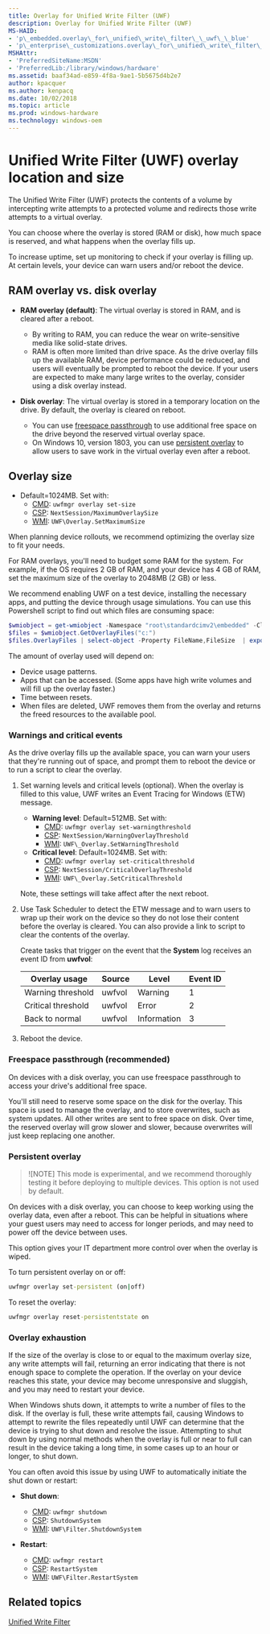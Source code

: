 ```yaml
---
title: Overlay for Unified Write Filter (UWF)
description: Overlay for Unified Write Filter (UWF)
MS-HAID:
- 'p\_embedded.overlay\_for\_unified\_write\_filter\_\_uwf\_\_blue'
- 'p\_enterprise\_customizations.overlay\_for\_unified\_write\_filter\_uwf'
MSHAttr:
- 'PreferredSiteName:MSDN'
- 'PreferredLib:/library/windows/hardware'
ms.assetid: baaf34ad-e859-4f8a-9ae1-5b5675d4b2e7
author: kpacquer
ms.author: kenpacq
ms.date: 10/02/2018
ms.topic: article
ms.prod: windows-hardware
ms.technology: windows-oem
---
```

# Unified Write Filter (UWF) overlay location and size

The Unified Write Filter (UWF) protects the contents of a volume by intercepting write attempts to a protected volume and redirects those write attempts to a virtual overlay. 

You can choose where the overlay is stored (RAM or disk), how much space is reserved, and what happens when the overlay fills up.

To increase uptime, set up monitoring to check if your overlay is filling up. At certain levels, your device can warn users and/or reboot the device.

## RAM overlay vs. disk overlay

* **RAM overlay (default)**: The virtual overlay is stored in RAM, and is cleared after a reboot. 

  * By writing to RAM, you can reduce the wear on write-sensitive media like solid-state drives.
  * RAM is often more limited than drive space. As the drive overlay fills up the available RAM, device performance could be reduced, and users will eventually be prompted to reboot the device. If your users are expected to make many large writes to the overlay, consider using a disk overlay instead.

* **Disk overlay**: The virtual overlay is stored in a temporary location on the drive. By default, the overlay is cleared on reboot. 

  * You can use [freespace passthrough](#freespacepassthrough) to use additional free space on the drive beyond the reserved virtual overlay space.
  * On Windows 10, version 1803, you can use [persistent overlay](#persistentoverlay) to allow users to save work in the virtual overlay even after a reboot.
 
## Overlay size

* Default=1024MB. Set with:
  * [CMD](uwfmgrexe.md): `uwfmgr overlay set-size`
  * [CSP](https://docs.microsoft.com/windows/client-management/mdm/unifiedwritefilter-csp): `NextSession/MaximumOverlaySize`
  * [WMI](uwf-overlayconfigsetmaximumsize.md): `UWF\Overlay.SetMaximumSize`

When planning device rollouts, we recommend optimizing the overlay size to fit your needs. 

For RAM overlays, you'll need to budget some RAM for the system. For example, if the OS requires 2 GB of RAM, and your device has 4 GB of RAM, set the maximum size of the overlay to 2048MB (2 GB) or less.

We recommend enabling UWF on a test device, installing the necessary apps, and putting the device through usage simulations. You can use this Powershell script to find out which files are consuming space:

```powershell
$wmiobject = get-wmiobject -Namespace "root\standardcimv2\embedded" -Class UWF_Overlay 
$files = $wmiobject.GetOverlayFiles("c:") 
$files.OverlayFiles | select-object -Property FileName,FileSize  | export-csv -Path D:\output.csv 
```

The amount of overlay used will depend on:
* Device usage patterns.
* Apps that can be accessed. (Some apps have high write volumes and will fill up the overlay faster.)
* Time between resets.
* When files are deleted, UWF removes them from the overlay and returns the freed resources to the available pool.

### <span id="warnings"></span> Warnings and critical events 

As the drive overlay fills up the available space, you can warn your users that they're running out of space, and prompt them to reboot the device or to run a script to clear the overlay. 

1. Set warning levels and critical levels (optional). When the overlay is filled to this value, UWF writes an Event Tracing for Windows (ETW) message. 

   * **Warning level**: Default=512MB. Set with:
     * [CMD](uwfmgrexe.md): `uwfmgr overlay set-warningthreshold`
     * [CSP](https://docs.microsoft.com/windows/client-management/mdm/unifiedwritefilter-csp): `NextSession/WarningOverlayThreshold`
     * [WMI](uwf-overlaysetwarningthreshold.md): `UWF\_Overlay.SetWarningThreshold`
   * **Critical level**: Default=1024MB. Set with:
     * [CMD](uwfmgrexe.md): `uwfmgr overlay set-criticalthreshold`
     * [CSP](https://docs.microsoft.com/windows/client-management/mdm/unifiedwritefilter-csp): `NextSession/CriticalOverlayThreshold`
     * [WMI](uwf-overlaysetcriticalthreshold.md): `UWF\_Overlay.SetCriticalThreshold`

   Note, these settings will take affect after the next reboot.

2. Use Task Scheduler to detect the ETW message and to warn users to wrap up their work on the device so they do not lose their content before the overlay is cleared. You can also provide a link to script to clear the contents of the overlay. 

   Create tasks that trigger on the event that the **System** log receives an event ID from **uwfvol**:

   | Overlay usage       | Source  |  Level      | Event ID |
   |---------------------|---------|-------------|----------|
   | Warning threshold   | uwfvol  | Warning     | 1        |
   | Critical threshold  | uwfvol  | Error       | 2        |
   | Back to normal      | uwfvol  | Information | 3        |

3. Reboot the device.

### <span id="freespacepassthrough"></span> Freespace passthrough (recommended) 
On devices with a disk overlay, you can use freespace passthrough to access your drive's additional free space.

You'll still need to reserve some space on the disk for the overlay. This space is used to manage the overlay, and to store overwrites, such as system updates. All other writes are sent to free space on disk. Over time, the reserved overlay will grow slower and slower, because overwrites will just keep replacing one another.

### <span id="persistentoverlay"></span> Persistent overlay

>![NOTE]
> This mode is experimental, and we recommend thoroughly testing it before deploying to multiple devices. This option is not used by default.

On devices with a disk overlay, you can choose to keep working using the overlay data, even after a reboot. This can be helpful in situations where your guest users may need to access for longer periods, and may need to power off the device between uses. 

This option gives your IT department more control over when the overlay is wiped.

To turn persistent overlay on or off:

```cmd
uwfmgr overlay set-persistent (on|off)
```

To reset the overlay:

```cmd
uwfmgr overlay reset-persistentstate on
```

### Overlay exhaustion

If the size of the overlay is close to or equal to the maximum overlay size, any write attempts will fail, returning an error indicating that there is not enough space to complete the operation. If the overlay on your device reaches this state, your device may become unresponsive and sluggish, and you may need to restart your device.

When Windows shuts down, it attempts to write a number of files to the disk. If the overlay is full, these write attempts fail, causing Windows to attempt to rewrite the files repeatedly until UWF can determine that the device is trying to shut down and resolve the issue. Attempting to shut down by using normal methods when the overlay is full or near to full can result in the device taking a long time, in some cases up to an hour or longer, to shut down.

You can often avoid this issue by using UWF to automatically initiate the shut down or restart:

* **Shut down**: 
  * [CMD](uwfmgrexe.md): `uwfmgr shutdown`
  * [CSP](https://docs.microsoft.com/windows/client-management/mdm/unifiedwritefilter-csp): `ShutdownSystem`
  * [WMI](uwf-filtershutdownsystem): `UWF\Filter.ShutdownSystem`

* **Restart**: 
  * [CMD](uwfmgrexe.md): `uwfmgr restart`
  * [CSP](https://docs.microsoft.com/windows/client-management/mdm/unifiedwritefilter-csp): `RestartSystem`
  * [WMI](uwf-filterrestartsystem): `UWF\Filter.RestartSystem`
     

## Related topics

[Unified Write Filter](unified-write-filter.md)
